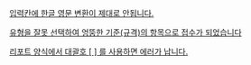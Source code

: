 [입력칸에 한글 영문 변환이 제대로 안됩니다.](자주하는질문/000한글입력문제.md)  

[유형을 잘못 선택하여 엉뚱한 기준(규격)의 항목으로 접수가 되었습니다](자주하는질문/003항목기준변경.md)

[리포트 양식에서 대괄호 [ ] 를 사용하면 에러가 납니다.](자주하는질문/002리포트대괄호사용.md)